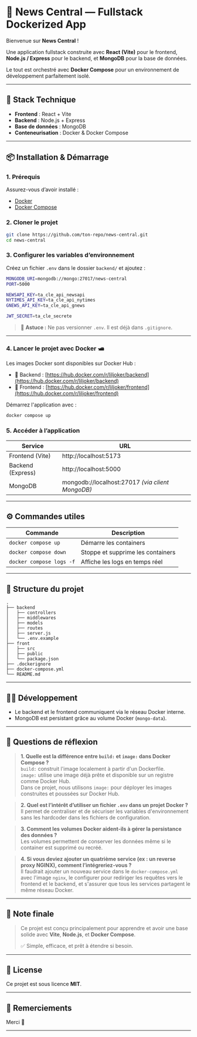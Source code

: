 # 📰 News Central — Fullstack Dockerized App

Bienvenue sur **News Central** !

Une application fullstack construite avec **React (Vite)** pour le frontend, **Node.js / Express** pour le backend, et **MongoDB** pour la base de données.

Le tout est orchestré avec **Docker Compose** pour un environnement de développement parfaitement isolé.

---

## 🚀 Stack Technique

- **Frontend** : React + Vite
- **Backend** : Node.js + Express
- **Base de données** : MongoDB
- **Conteneurisation** : Docker & Docker Compose

---

## 📦 Installation & Démarrage

### 1. Prérequis

Assurez-vous d’avoir installé :

- [Docker](https://www.docker.com/products/docker-desktop/)
- [Docker Compose](https://docs.docker.com/compose/)

### 2. Cloner le projet

```bash
git clone https://github.com/ton-repo/news-central.git
cd news-central
```

### 3. Configurer les variables d’environnement

Créez un fichier `.env` dans le dossier `backend/` et ajoutez :

```bash
MONGODB_URI=mongodb://mongo:27017/news-central
PORT=5000

NEWSAPI_KEY=ta_cle_api_newsapi
NYTIMES_API_KEY=ta_cle_api_nytimes
GNEWS_API_KEY=ta_cle_api_gnews

JWT_SECRET=ta_cle_secrete
```

> 📘 **Astuce :** Ne pas versionner `.env`. Il est déjà dans `.gitignore`.

---

### 4. Lancer le projet avec Docker 🛥️

Les images Docker sont disponibles sur Docker Hub :

- 🔗 Backend : [https://hub.docker.com/r/liljoker/backend](https://hub.docker.com/r/liljoker/backend)
- 🔗 Frontend : [https://hub.docker.com/r/liljoker/frontend](https://hub.docker.com/r/liljoker/frontend)

Démarrez l'application avec :

```bash
docker compose up
```

### 5. Accéder à l’application

| Service            | URL                              |
|-------------------|-----------------------------------|
| Frontend (Vite)   | http://localhost:5173             |
| Backend (Express) | http://localhost:5000             |
| MongoDB           | mongodb://localhost:27017 *(via client MongoDB)* |

---

## ⚙️ Commandes utiles

| Commande                    | Description                           |
|----------------------------|---------------------------------------|
| `docker compose up`        | Démarre les containers                |
| `docker compose down`      | Stoppe et supprime les containers     |
| `docker compose logs -f`   | Affiche les logs en temps réel        |

---

## 🧰 Structure du projet

```
.
├── backend
│   ├── controllers
│   ├── middlewares
│   ├── models
│   ├── routes
│   ├── server.js
│   └── .env.example
├── front
│   ├── src
│   ├── public
│   └── package.json
├── .dockerignore
├── docker-compose.yml
└── README.md
```

---

## 🧑‍💻 Développement

- Le backend et le frontend communiquent via le réseau Docker interne.
- MongoDB est persistant grâce au volume Docker (`mongo-data`).

---

## 📝 Questions de réflexion

> **1. Quelle est la différence entre `build:` et `image:` dans Docker Compose ?**  
> `build:` construit l'image localement à partir d'un Dockerfile.  
> `image:` utilise une image déjà prête et disponible sur un registre comme Docker Hub.  
> Dans ce projet, nous utilisons `image:` pour déployer les images construites et poussées sur Docker Hub.

> **2. Quel est l’intérêt d’utiliser un fichier `.env` dans un projet Docker ?**  
> Il permet de centraliser et de sécuriser les variables d'environnement sans les hardcoder dans les fichiers de configuration.

> **3. Comment les volumes Docker aident-ils à gérer la persistance des données ?**  
> Les volumes permettent de conserver les données même si le container est supprimé ou recréé.

> **4. Si vous deviez ajouter un quatrième service (ex : un reverse proxy NGINX), comment l’intégreriez-vous ?**  
> Il faudrait ajouter un nouveau service dans le `docker-compose.yml` avec l'image `nginx`, le configurer pour rediriger les requêtes vers le frontend et le backend, et s'assurer que tous les services partagent le même réseau Docker.

---

## 📝 Note finale

> Ce projet est conçu principalement pour apprendre et avoir une base solide avec **Vite**, **Node.js**, et **Docker Compose**.
>
> ✅ Simple, efficace, et prêt à étendre si besoin.

---

## 📝 License

Ce projet est sous licence **MIT**.

---

## 🌟 Remerciements

Merci 🚀

---

